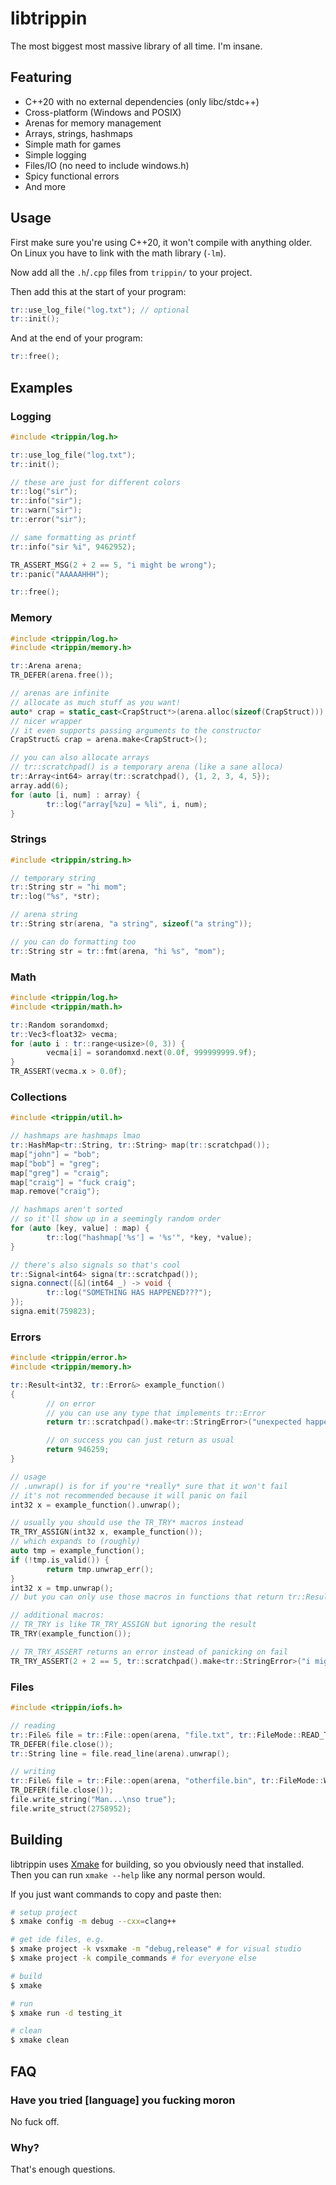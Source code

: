 # libtrippin

The most biggest most massive library of all time. I'm insane.

## Featuring

- C++20 with no external dependencies (only libc/stdc++)
- Cross-platform (Windows and POSIX)
- Arenas for memory management
- Arrays, strings, hashmaps
- Simple math for games
- Simple logging
- Files/IO (no need to include windows.h)
- Spicy functional errors
- And more

## Usage

First make sure you're using C++20, it won't compile with anything older. On Linux you have to link with the math library (`-lm`).

Now add all the `.h`/`.cpp` files from `trippin/` to your project.

Then add this at the start of your program:

```cpp
tr::use_log_file("log.txt"); // optional
tr::init();
```

And at the end of your program:

```cpp
tr::free();
```

## Examples

### Logging

```cpp
#include <trippin/log.h>

tr::use_log_file("log.txt");
tr::init();

// these are just for different colors
tr::log("sir");
tr::info("sir");
tr::warn("sir");
tr::error("sir");

// same formatting as printf
tr::info("sir %i", 9462952);

TR_ASSERT_MSG(2 + 2 == 5, "i might be wrong");
tr::panic("AAAAAHHH");

tr::free();
```

### Memory

```cpp
#include <trippin/log.h>
#include <trippin/memory.h>

tr::Arena arena;
TR_DEFER(arena.free());

// arenas are infinite
// allocate as much stuff as you want!
auto* crap = static_cast<CrapStruct*>(arena.alloc(sizeof(CrapStruct)));
// nicer wrapper
// it even supports passing arguments to the constructor
CrapStruct& crap = arena.make<CrapStruct>();

// you can also allocate arrays
// tr::scratchpad() is a temporary arena (like a sane alloca)
tr::Array<int64> array(tr::scratchpad(), {1, 2, 3, 4, 5});
array.add(6);
for (auto [i, num] : array) {
        tr::log("array[%zu] = %li", i, num);
}
```

### Strings

```cpp
#include <trippin/string.h>

// temporary string
tr::String str = "hi mom";
tr::log("%s", *str);

// arena string
tr::String str(arena, "a string", sizeof("a string"));

// you can do formatting too
tr::String str = tr::fmt(arena, "hi %s", "mom");
```

### Math

```cpp
#include <trippin/log.h>
#include <trippin/math.h>

tr::Random sorandomxd;
tr::Vec3<float32> vecma;
for (auto i : tr::range<usize>(0, 3)) {
        vecma[i] = sorandomxd.next(0.0f, 999999999.9f);
}
TR_ASSERT(vecma.x > 0.0f);
```

### Collections

```cpp
#include <trippin/util.h>

// hashmaps are hashmaps lmao
tr::HashMap<tr::String, tr::String> map(tr::scratchpad());
map["john"] = "bob";
map["bob"] = "greg";
map["greg"] = "craig";
map["craig"] = "fuck craig";
map.remove("craig");

// hashmaps aren't sorted
// so it'll show up in a seemingly random order
for (auto [key, value] : map) {
        tr::log("hashmap['%s'] = '%s'", *key, *value);
}

// there's also signals so that's cool
tr::Signal<int64> signa(tr::scratchpad());
signa.connect([&](int64 _) -> void {
        tr::log("SOMETHING HAS HAPPENED???");
});
signa.emit(759823);
```

### Errors

```cpp
#include <trippin/error.h>
#include <trippin/memory.h>

tr::Result<int32, tr::Error&> example_function()
{
        // on error
        // you can use any type that implements tr::Error
        return tr::scratchpad().make<tr::StringError>("unexpected happening unexpectedly");

        // on success you can just return as usual
        return 946259;
}

// usage
// .unwrap() is for if you're *really* sure that it won't fail
// it's not recommended because it will panic on fail
int32 x = example_function().unwrap();

// usually you should use the TR_TRY* macros instead
TR_TRY_ASSIGN(int32 x, example_function());
// which expands to (roughly)
auto tmp = example_function();
if (!tmp.is_valid()) {
        return tmp.unwrap_err();
}
int32 x = tmp.unwrap();
// but you can only use those macros in functions that return tr::Result<T, E>

// additional macros:
// TR_TRY is like TR_TRY_ASSIGN but ignoring the result
TR_TRY(example_function());

// TR_TRY_ASSERT returns an error instead of panicking on fail
TR_TRY_ASSERT(2 + 2 == 5, tr::scratchpad().make<tr::StringError>("i might be wrong"));
```

### Files

```cpp
#include <trippin/iofs.h>

// reading
tr::File& file = tr::File::open(arena, "file.txt", tr::FileMode::READ_TEXT).unwrap();
TR_DEFER(file.close());
tr::String line = file.read_line(arena).unwrap();

// writing
tr::File& file = tr::File::open(arena, "otherfile.bin", tr::FileMode::WRITE_BINARY).unwrap();
TR_DEFER(file.close());
file.write_string("Man...\nso true");
file.write_struct(2758952);
```

## Building

libtrippin uses [Xmake](https://xmake.io) for building, so you obviously need that installed. Then you can run `xmake --help` like any normal person would.

If you just want commands to copy and paste then:

```sh
# setup project
$ xmake config -m debug --cxx=clang++

# get ide files, e.g.
$ xmake project -k vsxmake -m "debug,release" # for visual studio
$ xmake project -k compile_commands # for everyone else

# build
$ xmake

# run
$ xmake run -d testing_it

# clean
$ xmake clean
```

## FAQ

### Have you tried \[language] you fucking moron

No fuck off.

### Why?

That's enough questions.
